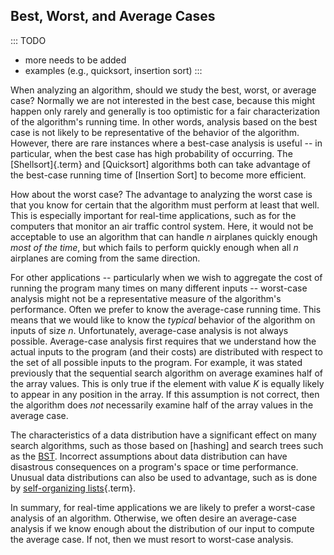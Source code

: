 
## Best, Worst, and Average Cases

::: TODO
- more needs to be added
- examples (e.g., quicksort, insertion sort)
:::

<inlineav id="AnalCasesSameCON" src="AlgAnal/AnalCasesSameCON.js" name="Simple analysis cases slideshow" links="AlgAnal/AnalCasesCON.css"/>



<inlineav id="AnalCasesDiffCON" src="AlgAnal/AnalCasesDiffCON.js" name="Best, Worst, and Average cases slideshow" links="AlgAnal/AnalCasesCON.css"/>

When analyzing an algorithm, should we study the best, worst, or average
case? Normally we are not interested in the best case, because this
might happen only rarely and generally is too optimistic for a fair
characterization of the algorithm's running time. In other words,
analysis based on the best case is not likely to be representative of
the behavior of the algorithm. However, there are rare instances where a
best-case analysis is useful -- in particular, when the best case has
high probability of occurring. The
[Shellsort]{.term} and [Quicksort]
algorithms both can take advantage of the best-case running time of
[Insertion Sort] to become more efficient.

How about the worst case? The advantage to analyzing the worst case is
that you know for certain that the algorithm must perform at least that
well. This is especially important for real-time applications, such as
for the computers that monitor an air traffic control system. Here, it
would not be acceptable to use an algorithm that can handle $n$
airplanes quickly enough *most of the time*, but which fails to perform
quickly enough when all $n$ airplanes are coming from the same
direction.

For other applications -- particularly when we wish to aggregate the
cost of running the program many times on many different inputs --
worst-case analysis might not be a representative measure of the
algorithm's performance. Often we prefer to know the average-case
running time. This means that we would like to know the *typical*
behavior of the algorithm on inputs of size $n$. Unfortunately,
average-case analysis is not always possible. Average-case analysis
first requires that we understand how the actual inputs to the program
(and their costs) are distributed with respect to the set of all
possible inputs to the program. For example, it was stated previously
that the sequential search algorithm on average examines half of the
array values. This is only true if the element with value $K$ is equally
likely to appear in any position in the array. If this assumption is not
correct, then the algorithm does *not* necessarily examine half of the
array values in the average case.

The characteristics of a data distribution have a significant effect on
many search algorithms, such as those based on
[hashing] and search
trees such as the [BST](#binary-search-trees). Incorrect assumptions about data distribution can have
disastrous consequences on a program's space or time performance.
Unusual data distributions can also be used to advantage, such as is
done by
[self-organizing lists](#self-organizing-list){.term}.

In summary, for real-time applications we are likely to prefer a
worst-case analysis of an algorithm. Otherwise, we often desire an
average-case analysis if we know enough about the distribution of our
input to compute the average case. If not, then we must resort to
worst-case analysis.

